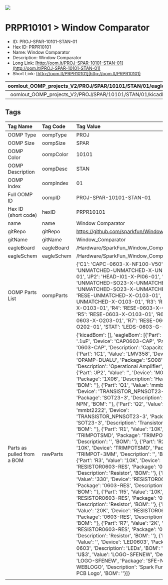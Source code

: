 


  
![][im]
# PRPR10101 > Window Comparator

- ID: PROJ-SPAR-10101-STAN-01
- Hex ID: PRPR10101
- Name: Window Comparator
- Description: Window Comparator
- Long Link: [http://oom.lt/PROJ-SPAR-10101-STAN-01](http://oom.lt/PROJ-SPAR-10101-STAN-01)
- Short Link: [http://oom.lt/PRPR10101](http://oom.lt/PRPR10101)
  

|oomlout_OOMP_projects_V2/PROJ/SPAR/10101/STAN/01/eagleImage.png|oomlout_OOMP_projects_V2/PROJ/SPAR/10101/STAN/01/eagleSchemImage.png|oomlout_OOMP_projects_V2/PROJ/SPAR/10101/STAN/01/kicadPcb3dFront.png|oomlout_OOMP_projects_V2/PROJ/SPAR/10101/STAN/01/kicadPcb3dBack.png|
| :---: | :---: | :---: | :---: |
|oomlout_OOMP_projects_V2/PROJ/SPAR/10101/STAN/01/kicadPcb3d.png||||

## Tags
  

|Tag Name|Tag Code|Tag Value|
| :--- | :--- | :--- |
|OOMP Type|oompType|PROJ|
|OOMP Size|oompSize|SPAR|
|OOMP Color|oompColor|10101|
|OOMP Description|oompDesc|STAN|
|OOMP Index|oompIndex|01|
|Full OOMP ID|oompID|PROJ-SPAR-10101-STAN-01|
|Hex ID (short code)|hexID|PRPR10101|
|name|name|Window Comparator|
|gitRepo|gitRepo|https://github.com/sparkfun/Window_Comparator|
|gitName|gitName|Window_Comparator|
|eagleBoard|eagleBoard|/Hardware/SparkFun_Window_Comparator.brd|
|eagleSchem|eagleSchem|/Hardware/SparkFun_Window_Comparator.sch|
|OOMP Parts List|oompParts|{'C1': 'CAPC-0603-X-NF100-V50', 'IC1': 'UNMATCHED-UNMATCHED-X-UNMATCHED-01', 'JP2': 'HEAD-I01-X-PI06-01', 'Q1': 'UNMATCHED-SO23-X-UNMATCHED-01', 'Q2': 'UNMATCHED-SO23-X-UNMATCHED-01', 'R1': 'RESE-UNMATCHED-X-O103-01', 'R2': 'RESE-UNMATCHED-X-O103-01', 'R3': 'RESE-0603-X-O103-01', 'R4': 'RESE-0603-X-O331-01', 'R5': 'RESE-0603-X-O103-01', 'R6': 'RESE-0603-X-O203-01', 'R7': 'RESE-0603-X-O202-01', 'STAT': 'LEDS-0603-G-STAN-01'}|
|Parts as pulled from a BOM|rawParts|{'kicadBom': [], 'eagleBom': [{'Part': 'C1', 'Value': '.1uF', 'Device': 'CAP0603-CAP', 'Package': '0603-CAP', 'Description': 'Capacitor', 'BOM': ''}, {'Part': 'IC1', 'Value': 'LMV358', 'Device': 'OPAMP-DUALU', 'Package': 'SO08', 'Description': 'Operational Amplifier', 'BOM': ''}, {'Part': 'JP2', 'Value': '', 'Device': 'M06SIP', 'Package': '1X06', 'Description': 'Header 6', 'BOM': ''}, {'Part': 'Q1', 'Value': 'mmbt2222', 'Device': 'TRANSISTOR_NPNSOT23-3', 'Package': 'SOT23-3', 'Description': 'Transistor NPN', 'BOM': ''}, {'Part': 'Q2', 'Value': 'mmbt2222', 'Device': 'TRANSISTOR_NPNSOT23-3', 'Package': 'SOT23-3', 'Description': 'Transistor NPN', 'BOM': ''}, {'Part': 'R1', 'Value': '10K', 'Device': 'TRIMPOTSMD', 'Package': 'TRIMPOT-3MM', 'Description': '', 'BOM': ''}, {'Part': 'R2', 'Value': '10K', 'Device': 'TRIMPOTSMD', 'Package': 'TRIMPOT-3MM', 'Description': '', 'BOM': ''}, {'Part': 'R3', 'Value': '10K', 'Device': 'RESISTOR0603-RES', 'Package': '0603-RES', 'Description': 'Resistor', 'BOM': ''}, {'Part': 'R4', 'Value': '330', 'Device': 'RESISTOR0603-RES', 'Package': '0603-RES', 'Description': 'Resistor', 'BOM': ''}, {'Part': 'R5', 'Value': '10K', 'Device': 'RESISTOR0603-RES', 'Package': '0603-RES', 'Description': 'Resistor', 'BOM': ''}, {'Part': 'R6', 'Value': '20K', 'Device': 'RESISTOR0603-RES', 'Package': '0603-RES', 'Description': 'Resistor', 'BOM': ''}, {'Part': 'R7', 'Value': '2K', 'Device': 'RESISTOR0603-RES', 'Package': '0603-RES', 'Description': 'Resistor', 'BOM': ''}, {'Part': 'STAT', 'Value': '', 'Device': 'LED0603', 'Package': 'LED-0603', 'Description': 'LEDs', 'BOM': ''}, {'Part': 'U$3', 'Value': 'LOGO-SFENEW', 'Device': 'LOGO-SFENEW', 'Package': 'SFE-NEW-WEBLOGO', 'Description': 'Spark Fun Electronics PCB Logo', 'BOM': ''}]}|
||||



[im]: PROJ/SPAR/10101/STAN/01/kicadPcb3d_450.png
